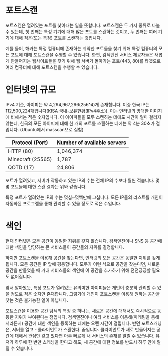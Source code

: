 # 포트스캔
포트스캔은 열려있는 포트를 찾아내는 일을 뜻합니다. 포트스캔은 두 가지 종류로 나눌 수 있는데, 첫 번째는 특정 기기에 대해 많은 포트를 스캔하는 것이고, 두 번째는 여러 기기에 대해 적은(또는 특정) 포트를 스캔하는 것입니다.

예를 들어, 해커는 특정 컴퓨터에 존재하는 취약한 포트들을 찾기 위해 특정 컴퓨터의 모든 포트에 대해 포트스캔을 수행할 수 있습니다. 한편, 검색엔진 서비스 제공자들은 새롭게 만들어지는 웹사이트들을 찾기 위해 웹 서버가 돌아가는 포트(443, 80)를 타겟으로 여러 컴퓨터에 대해 포트스캔을 수행할 수 있습니다.


# 인터넷의 규모
IPv4 기준, 아이피는 약 4,294,967,296(256^4)개 존재합니다. 이중 한국 IP는 112,500,224개입니다([KISA 국내-보유현황(IPv4주소)](https://한국인터넷정보센터.한국/jsp/statboard/IPAS/inter/pos/currentV4Addr.jsp)). 이는 인터넷의 방대한 이미지에 비해서는 적은 숫자입니다. 이 아이피들을 모두 스캔하는 데에도 시간이 얼마 걸리지 않는데, 한국의 모든 아이피에 대해 한 개의 포트를 스캔하는 데에는 약 4분 30초가 걸립니다. (Ubuntu에서 masscan으로 실험)

| Protocol (Port) | Number of available servers |
|-----------------|-----------------------------|
| HTTP (80) | 1,046,374 |
| Minecraft (25565) | 1,787 |
| QOTD (17) | 24,806 |

포트가 열려있고, 서버가 작동하고 있는 IP의 수는 전체 IP의 수보다 훨씬 적습니다. 몇몇 포트들에 대한 스캔 결과는 위와 같습니다.

특정 포트가 열려있는 IP의 수는 몇십~몇백만에 그칩니다. 모든 IP들의 리스트를 개인이 자동화된 프로그램을 통해 관리할 수 있을 정도로 적은 수입니다.


# 색인
현재 인터넷은 모든 공간이 동일한 지위를 갖지 않습니다. 검색엔진이나 SNS 등 공간에 대한 색인을 담당하는 큰 서비스들이 공간들의 지위를 결정합니다.

하지만 포트스캔을 이용해 공간을 찾는다면, 인터넷의 모든 공간은 동일한 지위를 갖게 됩니다. 모든 공간은 IP 앞에 평등합니다. 모두가 이런 식으로 공간을 찾는다면, 새로운 공간을 만들었을 때 거대 서비스들의 색인에 이 공간을 추가하기 위해 전전긍긍할 필요도 없어집니다.

앞서 알아봤듯, 특정 포트가 열려있는 유의미한 아이피들은 개인이 충분히 관리할 수 있을 정도로 적은 숫자만 존재합니다. 그렇기에 개인이 포트스캔을 이용해 원하는 공간을 찾는 것은 불가능한 일이 아닙니다.

포트스캔을 이용한 공간 탐색의 특징 중 하나는, 새로운 공간에 대해서도 즉시적으로 동등한 지위가 부여된다는 점입니다. 검색엔진이나 여타 서비스를 이용해(마케팅을 통해서라든지) 공간에 대한 색인을 등록하는 데에는 오랜 시간이 걸립니다. 반면 포트스캐닝은, 서버를 열고 - 클라이언트가 스캔한다. 끝입니다. 클라이언트가 새로 만들어지는 공간에 대해서 관심만 갖고 있다면 아주 빠르게 새 서비스의 존재를 알릴 수 있습니다. 유저가 하루에 한 번만 스캐닝을 한다고 해도, 새 공간에 대한 정보를 반드시 하루 안에 알릴 수 있습니다.